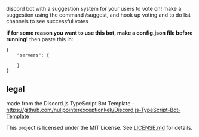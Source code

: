 discord bot with a suggestion system for your users to vote on!
make a suggestion using the command /suggest, and hook up voting and to do list channels to see successful votes

**if for some reason you want to use this bot, make a config.json file before running!**
then paste this in:
```
{
    "servers": {

    }
}
```

## legal
made from the Discord.js TypeScript Bot Template - https://github.com/nullpointerexceptionkek/Discord.js-TypeScript-Bot-Template

This project is licensed under the MIT License. See [LICENSE.md](LICENSE.md) for details.
